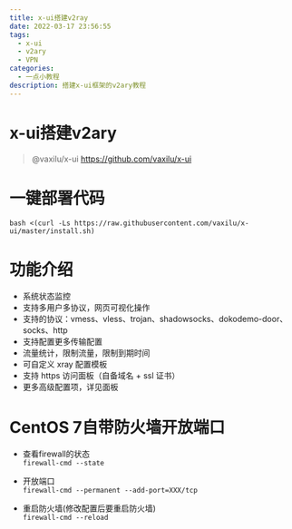 ```yaml
---
title: x-ui搭建v2ray
date: 2022-03-17 23:56:55
tags:
  - x-ui
  - v2ary
  - VPN
categories:
  - 一点小教程
description: 搭建x-ui框架的v2ary教程
---
```

# x-ui搭建v2ary

> @vaxilu/x-ui https://github.com/vaxilu/x-ui

# 一键部署代码
`bash <(curl -Ls https://raw.githubusercontent.com/vaxilu/x-ui/master/install.sh)`

# 功能介绍
- 系统状态监控
- 支持多用户多协议，网页可视化操作
- 支持的协议：vmess、vless、trojan、shadowsocks、dokodemo-door、socks、http
- 支持配置更多传输配置
- 流量统计，限制流量，限制到期时间
- 可自定义 xray 配置模板
- 支持 https 访问面板（自备域名 + ssl 证书）
- 更多高级配置项，详见面板

# CentOS 7自带防火墙开放端口

- 查看firewall的状态<br>
`firewall-cmd --state`

- 开放端口<br>
`firewall-cmd --permanent --add-port=XXX/tcp`

- 重启防火墙(修改配置后要重启防火墙)<br>
`firewall-cmd --reload`
